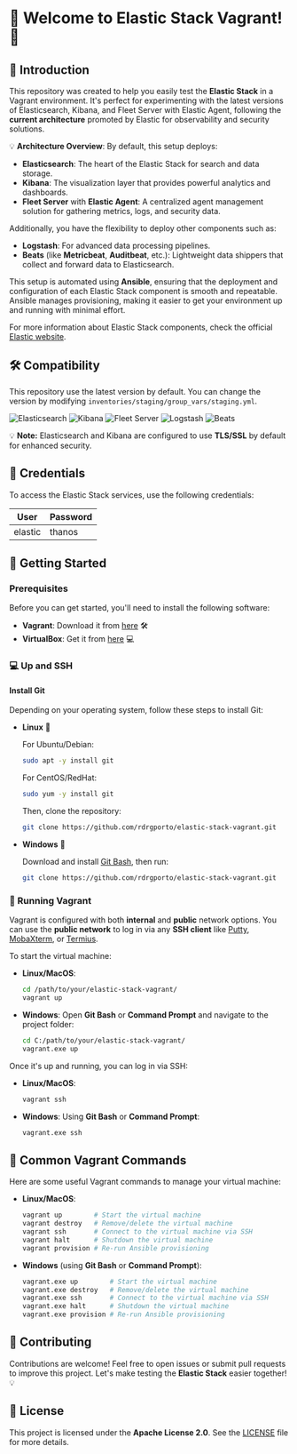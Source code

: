 # 🎉 Welcome to Elastic Stack Vagrant! 🎉

## 🚀 Introduction

This repository was created to help you easily test the **Elastic Stack** in a Vagrant environment. It's perfect for experimenting with the latest versions of Elasticsearch, Kibana, and Fleet Server with Elastic Agent, following the **current architecture** promoted by Elastic for observability and security solutions.

💡 **Architecture Overview**: By default, this setup deploys:
- **Elasticsearch**: The heart of the Elastic Stack for search and data storage.
- **Kibana**: The visualization layer that provides powerful analytics and dashboards.
- **Fleet Server** with **Elastic Agent**: A centralized agent management solution for gathering metrics, logs, and security data.

Additionally, you have the flexibility to deploy other components such as:
- **Logstash**: For advanced data processing pipelines.
- **Beats** (like **Metricbeat**, **Auditbeat**, etc.): Lightweight data shippers that collect and forward data to Elasticsearch.

This setup is automated using **Ansible**, ensuring that the deployment and configuration of each Elastic Stack component is smooth and repeatable. Ansible manages provisioning, making it easier to get your environment up and running with minimal effort.

For more information about Elastic Stack components, check the official [Elastic website](https://www.elastic.co/).

## 🛠️ Compatibility

This repository use the latest version by default. You can change the version by modifying `inventories/staging/group_vars/staging.yml`.

![Elasticsearch](https://img.shields.io/badge/Elasticsearch-7.17.28%20%7C%208.18.2-green)
![Kibana](https://img.shields.io/badge/Kibana-7.17.28%20%7C%208.18.2-green)
![Fleet Server](https://img.shields.io/badge/Fleet%20Server-7.17.28%20%7C%208.18.2-green)
![Logstash](https://img.shields.io/badge/Logstash-7.17.28%20%7C%208.18.2-green)
![Beats](https://img.shields.io/badge/Beats-7.17.28%20%7C%208.18.2-green)

💡 **Note:** Elasticsearch and Kibana are configured to use **TLS/SSL** by default for enhanced security.

## 🔐 Credentials

To access the Elastic Stack services, use the following credentials:

| User    | Password |
| ------- | -------- |
| elastic | thanos   |

## 🏁 Getting Started

### Prerequisites

Before you can get started, you'll need to install the following software:

- **Vagrant**: Download it from [here](https://www.vagrantup.com/downloads.html) 🛠️
- **VirtualBox**: Get it from [here](https://www.virtualbox.org/wiki/Downloads) 💻

### 💻 Up and SSH

#### Install Git

Depending on your operating system, follow these steps to install Git:

- **Linux** :penguin:

    For Ubuntu/Debian:
    ```bash
    sudo apt -y install git
    ```

    For CentOS/RedHat:
    ```bash
    sudo yum -y install git
    ```

    Then, clone the repository:
    ```bash
    git clone https://github.com/rdrgporto/elastic-stack-vagrant.git
    ```

- **Windows** :checkered_flag:

    Download and install [Git Bash](https://gitforwindows.org/), then run:
    ```bash
    git clone https://github.com/rdrgporto/elastic-stack-vagrant.git
    ```

### 🚀 Running Vagrant

Vagrant is configured with both **internal** and **public** network options. You can use the **public network** to log in via any **SSH client** like [Putty](https://www.putty.org/), [MobaXterm](https://mobaxterm.mobatek.net/), or [Termius](https://www.termius.com/).

To start the virtual machine:

- **Linux/MacOS**:
    ```bash
    cd /path/to/your/elastic-stack-vagrant/
    vagrant up
    ```

- **Windows**:
    Open **Git Bash** or **Command Prompt** and navigate to the project folder:
    ```bash
    cd C:/path/to/your/elastic-stack-vagrant/
    vagrant.exe up
    ```

Once it's up and running, you can log in via SSH:

- **Linux/MacOS**:
    ```bash
    vagrant ssh
    ```

- **Windows**:
    Using **Git Bash** or **Command Prompt**:
    ```bash
    vagrant.exe ssh
    ```

## 🔄 Common Vagrant Commands

Here are some useful Vagrant commands to manage your virtual machine:

- **Linux/MacOS**:
    ```bash
    vagrant up        # Start the virtual machine
    vagrant destroy   # Remove/delete the virtual machine
    vagrant ssh       # Connect to the virtual machine via SSH
    vagrant halt      # Shutdown the virtual machine
    vagrant provision # Re-run Ansible provisioning
    ```

- **Windows** (using **Git Bash** or **Command Prompt**):
    ```bash
    vagrant.exe up        # Start the virtual machine
    vagrant.exe destroy   # Remove/delete the virtual machine
    vagrant.exe ssh       # Connect to the virtual machine via SSH
    vagrant.exe halt      # Shutdown the virtual machine
    vagrant.exe provision # Re-run Ansible provisioning
    ```

## 🤝 Contributing

Contributions are welcome! Feel free to open issues or submit pull requests to improve this project. Let's make testing the **Elastic Stack** easier together! 💡

## 📄 License

This project is licensed under the **Apache License 2.0**. See the [LICENSE](LICENSE) file for more details.
